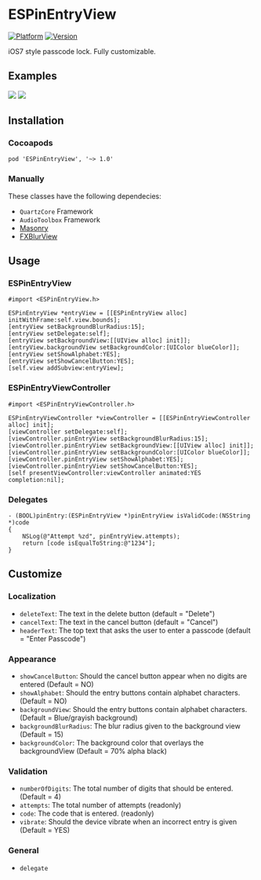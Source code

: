 # ESPinEntryView
[![Platform](https://cocoapod-badges.herokuapp.com/p/ESPinEntryView/badge.png)](http://cocoadocs.org/docsets/ESPinEntryView)
[![Version](https://cocoapod-badges.herokuapp.com/v/ESPinEntryView/badge.png)](http://cocoadocs.org/docsets/ESPinEntryView)

iOS7 style passcode lock. Fully customizable.

## Examples
![](https://raw.githubusercontent.com/e-sites/ESPinEntryView/master/Assets/espinentryview1.gif)
![](https://raw.githubusercontent.com/e-sites/ESPinEntryView/master/Assets/espinentryview2.gif)


## Installation

### Cocoapods
```pod 'ESPinEntryView', '~> 1.0'```

### Manually

These classes have the following dependecies:
- `QuartzCore` Framework
- `AudioToolbox` Framework
- [Masonry](https://github.com/Masonry/Masonry)
- [FXBlurView](https://github.com/nicklockwood/FXBlurView)

## Usage

### ESPinEntryView
```#import <ESPinEntryView.h>```

```objc
ESPinEntryView *entryView = [[ESPinEntryView alloc] initWithFrame:self.view.bounds];
[entryView setBackgroundBlurRadius:15];
[entryView setDelegate:self];
[entryView setBackgroundView:[[UIView alloc] init]];
[entryView.backgroundView setBackgroundColor:[UIColor blueColor]];
[entryView setShowAlphabet:YES];
[entryView setShowCancelButton:YES];
[self.view addSubview:entryView];
```

### ESPinEntryViewController
```#import <ESPinEntryViewController.h>```

```objc
ESPinEntryViewController *viewController = [[ESPinEntryViewController alloc] init];
[viewController setDelegate:self];
[viewController.pinEntryView setBackgroundBlurRadius:15];
[viewController.pinEntryView setBackgroundView:[[UIView alloc] init]];
[viewController.pinEntryView setBackgroundColor:[UIColor blueColor]];
[viewController.pinEntryView setShowAlphabet:YES];
[viewController.pinEntryView setShowCancelButton:YES];
[self presentViewController:viewController animated:YES completion:nil];
```


### Delegates
```objc
- (BOOL)pinEntry:(ESPinEntryView *)pinEntryView isValidCode:(NSString *)code
{
    NSLog(@"Attempt %zd", pinEntryView.attempts);
    return [code isEqualToString:@"1234"];
}
```

## Customize

### Localization
- `deleteText`: The text in the delete button (default = "Delete")
- `cancelText`: The text in the cancel button (default = "Cancel")
- `headerText`: The top text that asks the user to enter a passcode (default = "Enter Passcode")

### Appearance
- `showCancelButton`: Should the cancel button appear when no digits are entered (Default = NO)
- `showAlphabet`: Should the entry buttons contain alphabet characters. (Default = NO)
- `backgroundView`: Should the entry buttons contain alphabet characters. (Default = Blue/grayish background)
- `backgroundBlurRadius`: The blur radius given to the background view (Default = 15)
- `backgroundColor`: The background color that overlays the backgroundView (Default = 70% alpha black)

### Validation
- `numberOfDigits`: The total number of digits that should be entered. (Default = 4)
- `attempts`: The total number of attempts (readonly)
- `code`: The code that is entered. (readonly)
- `vibrate`: Should the device vibrate when an incorrect entry is given (Default = YES)

### General
- `delegate`